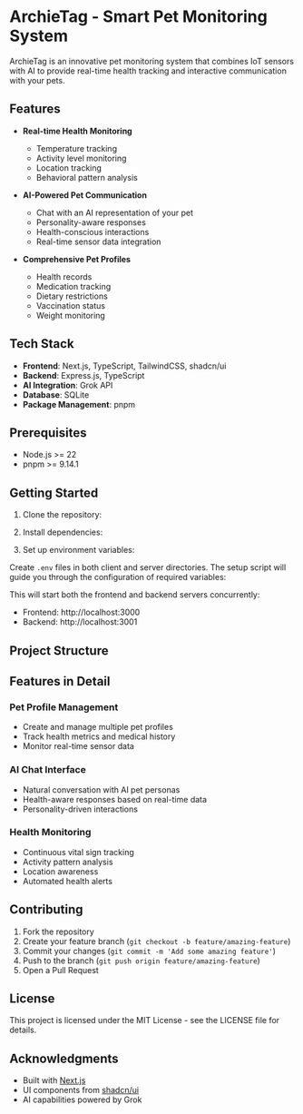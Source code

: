 # ArchieTag - Smart Pet Monitoring System

ArchieTag is an innovative pet monitoring system that combines IoT sensors with AI to provide real-time health tracking and interactive communication with your pets.

## Features

- **Real-time Health Monitoring**
  - Temperature tracking
  - Activity level monitoring
  - Location tracking
  - Behavioral pattern analysis

- **AI-Powered Pet Communication**
  - Chat with an AI representation of your pet
  - Personality-aware responses
  - Health-conscious interactions
  - Real-time sensor data integration

- **Comprehensive Pet Profiles**
  - Health records
  - Medication tracking
  - Dietary restrictions
  - Vaccination status
  - Weight monitoring

## Tech Stack

- **Frontend**: Next.js, TypeScript, TailwindCSS, shadcn/ui
- **Backend**: Express.js, TypeScript
- **AI Integration**: Grok API
- **Database**: SQLite
- **Package Management**: pnpm

## Prerequisites

- Node.js >= 22
- pnpm >= 9.14.1

## Getting Started

1. Clone the repository:



2. Install dependencies:





3. Set up environment variables:

Create `.env` files in both client and server directories. The setup script will guide you through the configuration of required variables:




This will start both the frontend and backend servers concurrently:
- Frontend: http://localhost:3000
- Backend: http://localhost:3001

## Project Structure




## Features in Detail

### Pet Profile Management
- Create and manage multiple pet profiles
- Track health metrics and medical history
- Monitor real-time sensor data

### AI Chat Interface
- Natural conversation with AI pet personas
- Health-aware responses based on real-time data
- Personality-driven interactions

### Health Monitoring
- Continuous vital sign tracking
- Activity pattern analysis
- Location awareness
- Automated health alerts

## Contributing

1. Fork the repository
2. Create your feature branch (`git checkout -b feature/amazing-feature`)
3. Commit your changes (`git commit -m 'Add some amazing feature'`)
4. Push to the branch (`git push origin feature/amazing-feature`)
5. Open a Pull Request

## License

This project is licensed under the MIT License - see the LICENSE file for details.

## Acknowledgments

- Built with [Next.js](https://nextjs.org/)
- UI components from [shadcn/ui](https://ui.shadcn.com/)
- AI capabilities powered by Grok